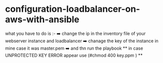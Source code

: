 # configuration-loadbalancer-on-aws-with-ansible
what you have to do is :- 
➡️ change the ip in the inventory file of your webserver instance and loadbalancer 
➡️ chanage the key of the instance in mine case it was master.pem
➡️ and thn run the playbook 
** in case UNPROTECTED KEY ERROR appear use (#chmod 400 key.ppm ) **

